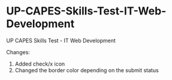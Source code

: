 # UP-CAPES-Skills-Test-IT-Web-Development

UP CAPES Skills Test - IT Web Development

Changes:

1. Added check/x icon
2. Changed the border color depending on the submit status
